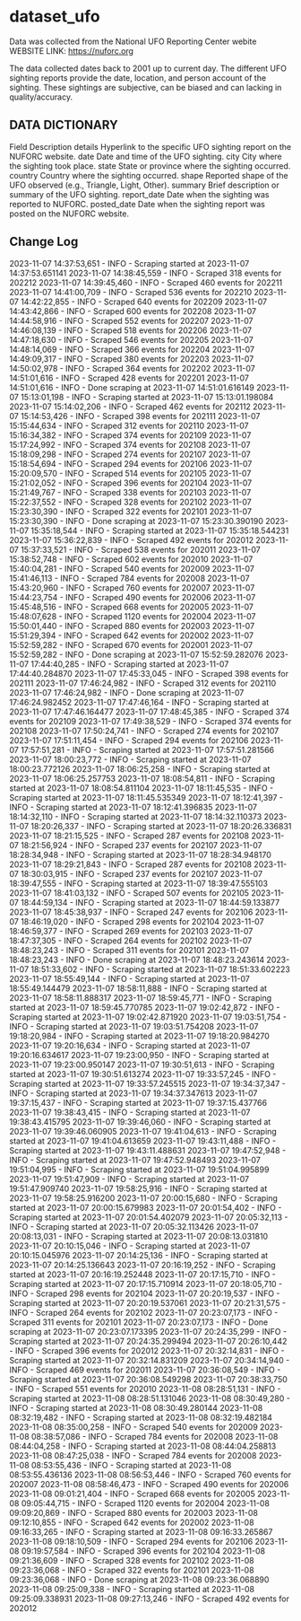 # dataset_ufo
Data was collected from the National UFO Reporting Center webite
WEBSITE LINK: https://nuforc.org 

The data collected dates back to 2001 up to current day. The different UFO sighting reports provide the date, location, and person account of the sighting. These sightings are subjective, can be biased and can lacking in quality/accuracy.

## DATA DICTIONARY

Field	Description
details	Hyperlink to the specific UFO sighting report on the NUFORC website.
date	Date and time of the UFO sighting.
city	City where the sighting took place.
state	State or province where the sighting occurred.
country	Country where the sighting occurred.
shape	Reported shape of the UFO observed (e.g., Triangle, Light, Other).
summary	Brief description or summary of the UFO sighting.
report_date	Date when the sighting was reported to NUFORC.
posted_date	Date when the sighting report was posted on the NUFORC website.


## Change Log
2023-11-07 14:37:53,651 - INFO - Scraping started at 2023-11-07 14:37:53.651141
2023-11-07 14:38:45,559 - INFO - Scraped 318 events for 202212
2023-11-07 14:39:45,460 - INFO - Scraped 460 events for 202211
2023-11-07 14:41:00,709 - INFO - Scraped 536 events for 202210
2023-11-07 14:42:22,855 - INFO - Scraped 640 events for 202209
2023-11-07 14:43:42,866 - INFO - Scraped 600 events for 202208
2023-11-07 14:44:58,916 - INFO - Scraped 552 events for 202207
2023-11-07 14:46:08,139 - INFO - Scraped 518 events for 202206
2023-11-07 14:47:18,630 - INFO - Scraped 546 events for 202205
2023-11-07 14:48:14,069 - INFO - Scraped 366 events for 202204
2023-11-07 14:49:09,317 - INFO - Scraped 380 events for 202203
2023-11-07 14:50:02,978 - INFO - Scraped 364 events for 202202
2023-11-07 14:51:01,616 - INFO - Scraped 428 events for 202201
2023-11-07 14:51:01,616 - INFO - Done scraping at 2023-11-07 14:51:01.616149
2023-11-07 15:13:01,198 - INFO - Scraping started at 2023-11-07 15:13:01.198084
2023-11-07 15:14:02,206 - INFO - Scraped 462 events for 202112
2023-11-07 15:14:53,426 - INFO - Scraped 398 events for 202111
2023-11-07 15:15:44,634 - INFO - Scraped 312 events for 202110
2023-11-07 15:16:34,382 - INFO - Scraped 374 events for 202109
2023-11-07 15:17:24,992 - INFO - Scraped 374 events for 202108
2023-11-07 15:18:09,298 - INFO - Scraped 274 events for 202107
2023-11-07 15:18:54,694 - INFO - Scraped 294 events for 202106
2023-11-07 15:20:09,570 - INFO - Scraped 514 events for 202105
2023-11-07 15:21:02,052 - INFO - Scraped 396 events for 202104
2023-11-07 15:21:49,767 - INFO - Scraped 338 events for 202103
2023-11-07 15:22:37,552 - INFO - Scraped 328 events for 202102
2023-11-07 15:23:30,390 - INFO - Scraped 322 events for 202101
2023-11-07 15:23:30,390 - INFO - Done scraping at 2023-11-07 15:23:30.390190
2023-11-07 15:35:18,544 - INFO - Scraping started at 2023-11-07 15:35:18.544231
2023-11-07 15:36:22,839 - INFO - Scraped 492 events for 202012
2023-11-07 15:37:33,521 - INFO - Scraped 538 events for 202011
2023-11-07 15:38:52,748 - INFO - Scraped 602 events for 202010
2023-11-07 15:40:04,281 - INFO - Scraped 540 events for 202009
2023-11-07 15:41:46,113 - INFO - Scraped 784 events for 202008
2023-11-07 15:43:20,960 - INFO - Scraped 760 events for 202007
2023-11-07 15:44:23,754 - INFO - Scraped 490 events for 202006
2023-11-07 15:45:48,516 - INFO - Scraped 668 events for 202005
2023-11-07 15:48:07,628 - INFO - Scraped 1120 events for 202004
2023-11-07 15:50:01,440 - INFO - Scraped 880 events for 202003
2023-11-07 15:51:29,394 - INFO - Scraped 642 events for 202002
2023-11-07 15:52:59,282 - INFO - Scraped 670 events for 202001
2023-11-07 15:52:59,282 - INFO - Done scraping at 2023-11-07 15:52:59.282076
2023-11-07 17:44:40,285 - INFO - Scraping started at 2023-11-07 17:44:40.284870
2023-11-07 17:45:33,045 - INFO - Scraped 398 events for 202111
2023-11-07 17:46:24,982 - INFO - Scraped 312 events for 202110
2023-11-07 17:46:24,982 - INFO - Done scraping at 2023-11-07 17:46:24.982452
2023-11-07 17:47:46,164 - INFO - Scraping started at 2023-11-07 17:47:46.164477
2023-11-07 17:48:45,385 - INFO - Scraped 374 events for 202109
2023-11-07 17:49:38,529 - INFO - Scraped 374 events for 202108
2023-11-07 17:50:24,741 - INFO - Scraped 274 events for 202107
2023-11-07 17:51:11,454 - INFO - Scraped 294 events for 202106
2023-11-07 17:57:51,281 - INFO - Scraping started at 2023-11-07 17:57:51.281566
2023-11-07 18:00:23,772 - INFO - Scraping started at 2023-11-07 18:00:23.772126
2023-11-07 18:06:25,258 - INFO - Scraping started at 2023-11-07 18:06:25.257753
2023-11-07 18:08:54,811 - INFO - Scraping started at 2023-11-07 18:08:54.811104
2023-11-07 18:11:45,535 - INFO - Scraping started at 2023-11-07 18:11:45.535349
2023-11-07 18:12:41,397 - INFO - Scraping started at 2023-11-07 18:12:41.396835
2023-11-07 18:14:32,110 - INFO - Scraping started at 2023-11-07 18:14:32.110373
2023-11-07 18:20:26,337 - INFO - Scraping started at 2023-11-07 18:20:26.336831
2023-11-07 18:21:15,525 - INFO - Scraped 287 events for 202108
2023-11-07 18:21:56,924 - INFO - Scraped 237 events for 202107
2023-11-07 18:28:34,948 - INFO - Scraping started at 2023-11-07 18:28:34.948170
2023-11-07 18:29:21,843 - INFO - Scraped 287 events for 202108
2023-11-07 18:30:03,915 - INFO - Scraped 237 events for 202107
2023-11-07 18:39:47,555 - INFO - Scraping started at 2023-11-07 18:39:47.555103
2023-11-07 18:41:03,132 - INFO - Scraped 507 events for 202105
2023-11-07 18:44:59,134 - INFO - Scraping started at 2023-11-07 18:44:59.133877
2023-11-07 18:45:38,937 - INFO - Scraped 247 events for 202106
2023-11-07 18:46:19,020 - INFO - Scraped 298 events for 202104
2023-11-07 18:46:59,377 - INFO - Scraped 269 events for 202103
2023-11-07 18:47:37,305 - INFO - Scraped 264 events for 202102
2023-11-07 18:48:23,243 - INFO - Scraped 311 events for 202101
2023-11-07 18:48:23,243 - INFO - Done scraping at 2023-11-07 18:48:23.243614
2023-11-07 18:51:33,602 - INFO - Scraping started at 2023-11-07 18:51:33.602223
2023-11-07 18:55:49,144 - INFO - Scraping started at 2023-11-07 18:55:49.144479
2023-11-07 18:58:11,888 - INFO - Scraping started at 2023-11-07 18:58:11.888317
2023-11-07 18:59:45,771 - INFO - Scraping started at 2023-11-07 18:59:45.770785
2023-11-07 19:02:42,872 - INFO - Scraping started at 2023-11-07 19:02:42.871920
2023-11-07 19:03:51,754 - INFO - Scraping started at 2023-11-07 19:03:51.754208
2023-11-07 19:18:20,984 - INFO - Scraping started at 2023-11-07 19:18:20.984270
2023-11-07 19:20:16,634 - INFO - Scraping started at 2023-11-07 19:20:16.634617
2023-11-07 19:23:00,950 - INFO - Scraping started at 2023-11-07 19:23:00.950147
2023-11-07 19:30:51,613 - INFO - Scraping started at 2023-11-07 19:30:51.613274
2023-11-07 19:33:57,245 - INFO - Scraping started at 2023-11-07 19:33:57.245515
2023-11-07 19:34:37,347 - INFO - Scraping started at 2023-11-07 19:34:37.347613
2023-11-07 19:37:15,437 - INFO - Scraping started at 2023-11-07 19:37:15.437766
2023-11-07 19:38:43,415 - INFO - Scraping started at 2023-11-07 19:38:43.415795
2023-11-07 19:39:46,060 - INFO - Scraping started at 2023-11-07 19:39:46.060905
2023-11-07 19:41:04,613 - INFO - Scraping started at 2023-11-07 19:41:04.613659
2023-11-07 19:43:11,488 - INFO - Scraping started at 2023-11-07 19:43:11.488631
2023-11-07 19:47:52,948 - INFO - Scraping started at 2023-11-07 19:47:52.948493
2023-11-07 19:51:04,995 - INFO - Scraping started at 2023-11-07 19:51:04.995899
2023-11-07 19:51:47,909 - INFO - Scraping started at 2023-11-07 19:51:47.909740
2023-11-07 19:58:25,916 - INFO - Scraping started at 2023-11-07 19:58:25.916200
2023-11-07 20:00:15,680 - INFO - Scraping started at 2023-11-07 20:00:15.679983
2023-11-07 20:01:54,402 - INFO - Scraping started at 2023-11-07 20:01:54.402079
2023-11-07 20:05:32,113 - INFO - Scraping started at 2023-11-07 20:05:32.113426
2023-11-07 20:08:13,031 - INFO - Scraping started at 2023-11-07 20:08:13.031810
2023-11-07 20:10:15,046 - INFO - Scraping started at 2023-11-07 20:10:15.045976
2023-11-07 20:14:25,136 - INFO - Scraping started at 2023-11-07 20:14:25.136643
2023-11-07 20:16:19,252 - INFO - Scraping started at 2023-11-07 20:16:19.252448
2023-11-07 20:17:15,710 - INFO - Scraping started at 2023-11-07 20:17:15.710914
2023-11-07 20:18:05,710 - INFO - Scraped 298 events for 202104
2023-11-07 20:20:19,537 - INFO - Scraping started at 2023-11-07 20:20:19.537061
2023-11-07 20:21:31,575 - INFO - Scraped 264 events for 202102
2023-11-07 20:23:07,173 - INFO - Scraped 311 events for 202101
2023-11-07 20:23:07,173 - INFO - Done scraping at 2023-11-07 20:23:07.173395
2023-11-07 20:24:35,299 - INFO - Scraping started at 2023-11-07 20:24:35.299494
2023-11-07 20:26:10,442 - INFO - Scraped 396 events for 202012
2023-11-07 20:32:14,831 - INFO - Scraping started at 2023-11-07 20:32:14.831209
2023-11-07 20:34:14,940 - INFO - Scraped 469 events for 202011
2023-11-07 20:36:08,549 - INFO - Scraping started at 2023-11-07 20:36:08.549298
2023-11-07 20:38:33,750 - INFO - Scraped 551 events for 202010
2023-11-08 08:28:51,131 - INFO - Scraping started at 2023-11-08 08:28:51.131046
2023-11-08 08:30:49,280 - INFO - Scraping started at 2023-11-08 08:30:49.280144
2023-11-08 08:32:19,482 - INFO - Scraping started at 2023-11-08 08:32:19.482184
2023-11-08 08:35:00,258 - INFO - Scraped 540 events for 202009
2023-11-08 08:38:57,086 - INFO - Scraped 784 events for 202008
2023-11-08 08:44:04,258 - INFO - Scraping started at 2023-11-08 08:44:04.258813
2023-11-08 08:47:25,038 - INFO - Scraped 784 events for 202008
2023-11-08 08:53:55,436 - INFO - Scraping started at 2023-11-08 08:53:55.436136
2023-11-08 08:56:53,446 - INFO - Scraped 760 events for 202007
2023-11-08 08:58:46,473 - INFO - Scraped 490 events for 202006
2023-11-08 09:01:21,404 - INFO - Scraped 668 events for 202005
2023-11-08 09:05:44,715 - INFO - Scraped 1120 events for 202004
2023-11-08 09:09:20,869 - INFO - Scraped 880 events for 202003
2023-11-08 09:12:10,855 - INFO - Scraped 642 events for 202002
2023-11-08 09:16:33,265 - INFO - Scraping started at 2023-11-08 09:16:33.265867
2023-11-08 09:18:10,509 - INFO - Scraped 294 events for 202106
2023-11-08 09:19:57,584 - INFO - Scraped 396 events for 202104
2023-11-08 09:21:36,609 - INFO - Scraped 328 events for 202102
2023-11-08 09:23:36,068 - INFO - Scraped 322 events for 202101
2023-11-08 09:23:36,068 - INFO - Done scraping at 2023-11-08 09:23:36.068890
2023-11-08 09:25:09,338 - INFO - Scraping started at 2023-11-08 09:25:09.338931
2023-11-08 09:27:13,246 - INFO - Scraped 492 events for 202012
